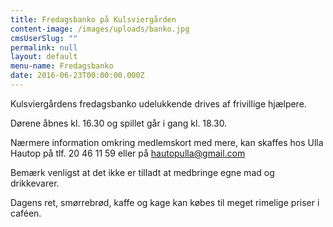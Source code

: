 ```yaml
---
title: Fredagsbanko på Kulsviergården
content-image: /images/uploads/banko.jpg
cmsUserSlug: ""
permalink: null
layout: default
menu-name: Fredagsbanko
date: 2016-06-23T00:00:00.000Z
---
```


Kulsviergårdens fredagsbanko udelukkende drives af frivillige hjælpere.

Dørene åbnes kl. 16.30 og spillet går i gang kl. 18.30.

Nærmere information omkring medlemskort med mere, kan skaffes hos Ulla Hautop på tlf. 20 46 11 59 eller på [hautopulla@gmail.com](mailto:hautopulla@mail.com)

Bemærk venligst at det ikke er tilladt at medbringe egne mad og drikkevarer. 

Dagens ret, smørrebrød, kaffe og kage kan købes til meget rimelige priser i caféen.

